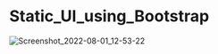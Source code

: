 # Static_UI_using_Bootstrap
![Screenshot_2022-08-01_12-53-22](https://user-images.githubusercontent.com/102974438/182152466-81b8ea0b-d394-40de-8785-6ab6067ad1d4.png)
